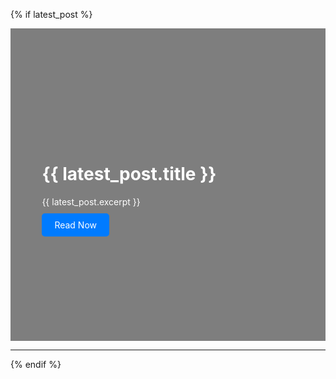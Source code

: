 <!-- Most Recent Post with Teaser Image -->
{% if latest_post %}
  <div class="splash-header" style="position: relative; text-align: left; color: white; padding: 50px;">
    <!-- Header Image (Teaser Image from the latest post) -->
    <div class="header-image" style="background-image: url('{{ latest_post.header.image | default: '/assets/images/default-header.jpg' }}'); 
                                    background-size: cover; 
                                    background-position: center; 
                                    height: 400px; 
                                    filter: brightness(50%);">
    </div>
<!-- Overlay -->
    <div class="overlay" style="position: absolute; top: 0; left: 0; right: 0; bottom: 0; background-color: rgba(0, 0, 0, 0.5);">
      <div class="overlay-content" style="position: absolute; top: 50%; transform: translateY(-50%); padding: 0px; left: 10%; max-width: 1000px;">
        <!-- Header Title -->
        <h1>{{ latest_post.title }}</h1>
        <!-- Header Excerpt -->
        <p style="margin: 10px 0;">{{ latest_post.excerpt }}</p>
        <!-- Read Now Button -->
        <div style="margin-top: 20px;">
          <a href="{{ latest_post.url }}" class="btn btn-primary" style="padding: 10px 20px; background-color: #007bff; color: white; text-decoration: none; border-radius: 5px;">
            Read Now
          </a>
        </div>
      </div>
    </div>
  </div>
  <hr>
{% endif %}

